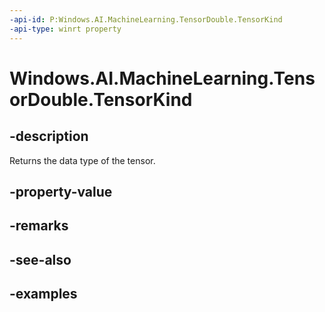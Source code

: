 ```yaml
---
-api-id: P:Windows.AI.MachineLearning.TensorDouble.TensorKind
-api-type: winrt property
---
```


<!-- Property syntax.
public TensorKind TensorKind { get; }
-->

# Windows.AI.MachineLearning.TensorDouble.TensorKind

## -description
Returns the data type of the tensor.
## -property-value

## -remarks

## -see-also

## -examples
